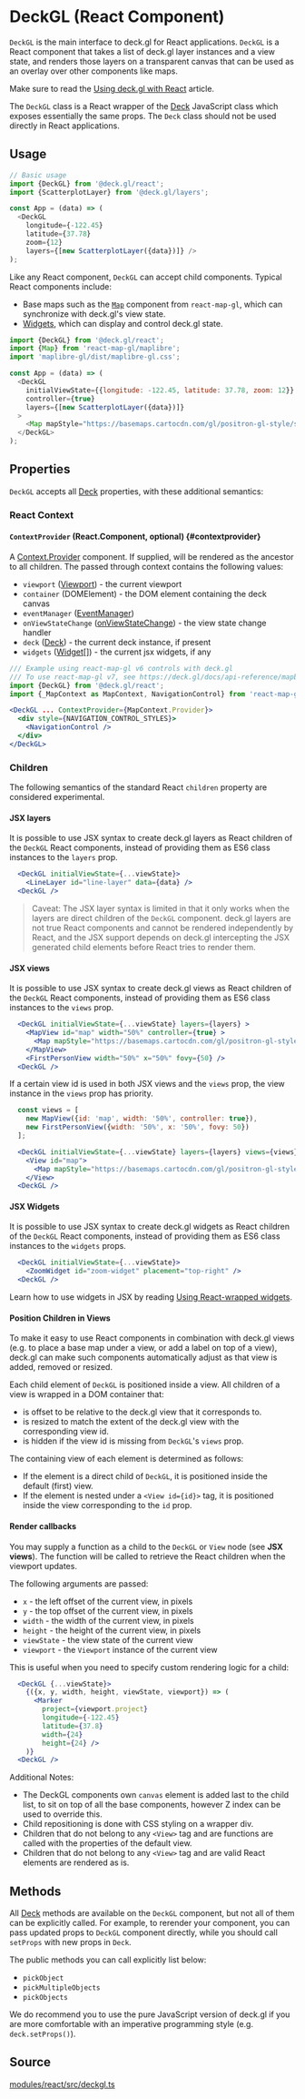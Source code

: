 # DeckGL (React Component)

`DeckGL` is the main interface to deck.gl for React applications. `DeckGL` is a React component that takes a list of deck.gl layer instances and a view state, and renders those layers on a transparent canvas that can be used as an overlay over other components like maps.

Make sure to read the [Using deck.gl with React](../../get-started/using-with-react.md) article.

The `DeckGL` class is a React wrapper of the [Deck](../core/deck.md) JavaScript class which exposes essentially the same props. The `Deck` class should not be used directly in React applications.


## Usage

```js
// Basic usage
import {DeckGL} from '@deck.gl/react';
import {ScatterplotLayer} from '@deck.gl/layers';

const App = (data) => (
  <DeckGL
    longitude={-122.45}
    latitude={37.78}
    zoom={12}
    layers={[new ScatterplotLayer({data})]} />
);
```

Like any React component, `DeckGL` can accept child components. Typical React components include:

- Base maps such as the [`Map`](https://visgl.github.io/react-map-gl/docs/api-reference/map) component from `react-map-gl`, which can synchronize with deck.gl's view state.
- [Widgets](./overview.md#using-react-wrapped-widgets), which can display and control deck.gl state.

```js
import {DeckGL} from '@deck.gl/react';
import {Map} from 'react-map-gl/maplibre';
import 'maplibre-gl/dist/maplibre-gl.css';

const App = (data) => (
  <DeckGL
    initialViewState={{longitude: -122.45, latitude: 37.78, zoom: 12}}
    controller={true}
    layers={[new ScatterplotLayer({data})]}
  >
    <Map mapStyle="https://basemaps.cartocdn.com/gl/positron-gl-style/style.json" />
  </DeckGL>
);

```

## Properties

`DeckGL` accepts all [Deck](../core/deck.md#properties) properties, with these additional semantics:

### React Context

#### `ContextProvider` (React.Component, optional) {#contextprovider}

A [Context.Provider](https://reactjs.org/docs/context.html#contextprovider) component. If supplied, will be rendered as the ancestor to all children. The passed through context contains the following values:

- `viewport` ([Viewport](../core/viewport.md)) - the current viewport
- `container` (DOMElement) - the DOM element containing the deck canvas
- `eventManager` ([EventManager](https://visgl.github.io/mjolnir.js/docs/api-reference/event-manager))
- `onViewStateChange` ([onViewStateChange](../core/deck.md#onviewstatechange)) - the view state change handler 
- `deck` ([Deck](../core/deck.md)) - the current deck instance, if present
- `widgets` ([Widget](../core/widget.md)[]) - the current jsx widgets, if any

```jsx
/// Example using react-map-gl v6 controls with deck.gl
/// To use react-map-gl v7, see https://deck.gl/docs/api-reference/mapbox/mapbox-overlay
import {DeckGL} from '@deck.gl/react';
import {_MapContext as MapContext, NavigationControl} from 'react-map-gl';

<DeckGL ... ContextProvider={MapContext.Provider}>
  <div style={NAVIGATION_CONTROL_STYLES}>
    <NavigationControl />
  </div>
</DeckGL>
```


### Children

The following semantics of the standard React `children` property are considered experimental.


#### JSX layers

It is possible to use JSX syntax to create deck.gl layers as React children of the `DeckGL` React components, instead of providing them as ES6 class instances to the `layers` prop.

```jsx
  <DeckGL initialViewState={...viewState}>
    <LineLayer id="line-layer" data={data} />
  <DeckGL />
```

> Caveat: The JSX layer syntax is limited in that it only works when the layers are direct children of the `DeckGL` component. deck.gl layers are not true React components and cannot be rendered independently by React, and the JSX support depends on deck.gl intercepting the JSX generated child elements before React tries to render them.


#### JSX views

It is possible to use JSX syntax to create deck.gl views as React children of the `DeckGL` React components, instead of providing them as ES6 class instances to the `views` prop.

```jsx
  <DeckGL initialViewState={...viewState} layers={layers} >
    <MapView id="map" width="50%" controller={true} >
      <Map mapStyle="https://basemaps.cartocdn.com/gl/positron-gl-style/style.json" />
    </MapView>
    <FirstPersonView width="50%" x="50%" fovy={50} />
  <DeckGL />
```

If a certain view id is used in both JSX views and the `views` prop, the view instance in the `views` prop has priority.

```jsx
  const views = [
    new MapView({id: 'map', width: '50%', controller: true}),
    new FirstPersonView({width: '50%', x: '50%', fovy: 50})
  ];

  <DeckGL initialViewState={...viewState} layers={layers} views={views} >
    <View id="map">
      <Map mapStyle="https://basemaps.cartocdn.com/gl/positron-gl-style/style.json" />
    </View>
  <DeckGL />
```

#### JSX Widgets

It is possible to use JSX syntax to create deck.gl widgets as React children of the `DeckGL` React components, instead of providing them as ES6 class instances to the `widgets` props.

```jsx
  <DeckGL initialViewState={...viewState}>
    <ZoomWidget id="zoom-widget" placement="top-right" />
  <DeckGL />
```

Learn how to use widgets in JSX by reading [Using React-wrapped widgets](./overview.md#using-react-wrapped-widgets).

#### Position Children in Views

To make it easy to use React components in combination with deck.gl views (e.g. to place a base map under a view, or add a label on top of a view), deck.gl can make such components automatically adjust as that view is added, removed or resized.

Each child element of `DeckGL` is positioned inside a view. All children of a view is wrapped in a DOM container that:

* is offset to be relative to the deck.gl view that it corresponds to.
* is resized to match the extent of the deck.gl view with the corresponding view id.
* is hidden if the view id is missing from `DeckGL`'s `views` prop.

The containing view of each element is determined as follows:

- If the element is a direct child of `DeckGL`, it is positioned inside the default (first) view.
- If the element is nested under a `<View id={id}>` tag, it is positioned inside the view corresponding to the `id` prop. 


#### Render callbacks

You may supply a function as a child to the `DeckGL` or `View` node (see **JSX views**). The function will be called to retrieve the React children when the viewport updates.

The following arguments are passed:

* `x` - the left offset of the current view, in pixels
* `y` - the top offset of the current view, in pixels
* `width` - the width of the current view, in pixels
* `height` - the height of the current view, in pixels
* `viewState` - the view state of the current view
* `viewport` - the `Viewport` instance of the current view

This is useful when you need to specify custom rendering logic for a child:

```jsx
  <DeckGL {...viewState}>
    {({x, y, width, height, viewState, viewport}) => (
      <Marker
        project={viewport.project}
        longitude={-122.45}
        latitude={37.8}
        width={24}
        height={24} />
    )}
  <DeckGL />
```

Additional Notes:

* The DeckGL components own `canvas` element is added last to the child list, to sit on top of all the base components, however Z index can be used to override this.
* Child repositioning is done with CSS styling on a wrapper div.
* Children that do not belong to any `<View>` tag and are functions are called with the properties of the default view.
* Children that do not belong to any `<View>` tag and are valid React elements are rendered as is.


## Methods

All [Deck](../core/deck.md#methods) methods are available on the `DeckGL` component, but not all of them can be explicitly called. For example, to rerender your component, you can pass updated props to `DeckGL` component directly, while you should call `setProps` with new props in `Deck`. 

The public methods you can call explicitly list below:

* `pickObject`
* `pickMultipleObjects`
* `pickObjects`

We do recommend you to use the pure JavaScript version of deck.gl if you are more comfortable with an imperative programming style (e.g. `deck.setProps()`).

## Source

[modules/react/src/deckgl.ts](https://github.com/visgl/deck.gl/blob/master/modules/react/src/deckgl.ts)
